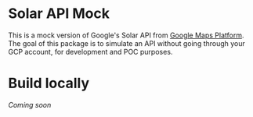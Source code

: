 # Solar API Mock

This is a mock version of Google's Solar API from [Google Maps Platform](https://developers.google.com/maps/documentation/solar?hl=fr). The goal of this package is to simulate an API without going through your GCP account, for development and POC purposes.

# Build locally

*Coming soon*

